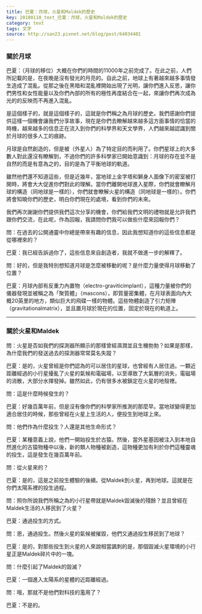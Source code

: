 ```yaml
---
title: 巴夏：月球，火星和Maldek的歷史
key: 20180110_text_巴夏：月球，火星和Maldek的歷史
category: text
tags: 文字
source: http://san23.pixnet.net/blog/post/64034401
---
```


### 關於月球

巴夏：（月球的移位）大概在你們的時間的11000年之前完成了。在此之前，人們所記載的是，在夜晚是沒有發光的月亮的。自此之前，地球上有著越來越多事情發生造成了混亂。從那之後在黑暗和混亂裡開始出現了光明，讓你們進入反思，讓你們男性和女性能量以及你們內部的所有的極性再度結合在一起，來讓你們再次成為光的的反映而不再進入混亂。

是這個樣子的，就是這個樣子的，這就是你們稱之為月球的歷史。我們感謝你們提供這樣一個機會讓我們分享故事，現在是你們去瞭解越來越多這方面事情的恰當的時機，越來越多的信息正在流入到你們的科學界和天文學界，人們越來越認識到關於月球的很多人工的痕跡。

月球是自然創造的，但是被（外星人）為了特定目的而利用了。你們星球上的大多數人對此還沒有瞭解到，不過你們的許多科學家已開始意識到：月球的存在並不是自然的而是有意為之的，目的是為了平衡地球的軌道。

雖然他們還不知道這些，但是近幾年，當地球上金字塔和獅身人面像下的密室被打開時，將會大大促進你們對此的理解。當你們離開地球進入星際，你們就會瞭解月球的構造（同地球是一樣的），你們就會瞭解火星的構造（同地球是一樣的）。你們將會知曉你們的歷史，明白你們現在的處境，看到你們的未來。

我們再次謝謝你們提供我們這次分享的機會，你們給我們文明的禮物就是允許我們跟你們交流，在此呢，作為回報，我請問你們我可以做些什麼來回報你們？

問：在過去的公開通靈中你總是帶來有趣的信息，因此我想知道你的這些信息都是從哪裡來的？

巴夏：我已經告訴過你了，這些信息來自創造者，我就不做進一步的解釋了。

問：好的，但是我特別想知道月球是怎麼被移動的呢？是什麼力量使得月球移動了位置？

巴夏：月球內部有反重力內置物（electro-graviticimplant），這種力量被你們的儀器發現並被稱之為「聚質體」（mascons），即質量密集體，在月球表面向內大概20英里的地方，類似巨大的飛碟一樣的物體。這些物體創造了引力矩陣（gravitationalmatrix），並且置月球於現在的位置，固定於現在的軌道上。

---

### 關於火星和Maldek

問：火星是否如我們的探測器所顯示的那樣曾經濕潤並且生機勃勃？如果是那樣，為什麼我們的發送過去的探測器常常莫名失蹤？

巴夏：是的，火星曾經是你們認為的可以居住的星球，也曾經有人居住過。一顆近距離經過的小行星擾亂了火星的氣候和電磁場，以至導致了大氣層的消失，電磁場的消散，大部分水揮發掉。雖然如此，仍有很多水被鎖定在火星的地殼裡。

問：這是什麼時候發生的？

巴夏：好幾百萬年前，但是沒有像你們的科學家所推測的那麼早。當地球變得更加適合居住的時候，那些曾經在火星上生活的人，便投生到地球上來。

問：他們作為什麼投生？人還是其他生命形式？

巴夏：某種意義上說，他們一開始投生於古猿。然後，當外星基因被注入到本地自然進化的古猿物種中以後，新的類人物種被創造，這物種更加有利於你們這種靈魂的投生，這是發生在幾百萬年前。

問：從火星來的？

巴夏：是的，這是之前投生體驗的後續。從Maldek到火星，再到地球。這就是在你們太陽系裡的投生過程。

問：照你所說我們所稱之為的小行星帶就是Maldek毀滅後的殘餘？並且曾經在Maldek生活的人移民到了火星？

巴夏：通過投生的方式。

問：恩，通過投生。然後火星的氣候被摧毀，他們又通過投生移民到了地球？

巴夏：是的，對那些投生到火星的人來說相當諷刺的是，那個毀滅火星環境的小行星正是Maldek碎片中的一塊。

問：什麼引起了Maldek的毀滅？

巴夏：一個進入太陽系的星體的近距離經過。

問：哦，那就不是他們對科技的濫用了？

巴夏：不是的。
